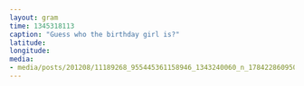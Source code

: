 ```yaml
---
layout: gram
time: 1345318113
caption: "Guess who the birthday girl is?"
latitude: 
longitude: 
media:
- media/posts/201208/11189268_955445361158946_1343240060_n_17842286095000351.jpg
---
```

